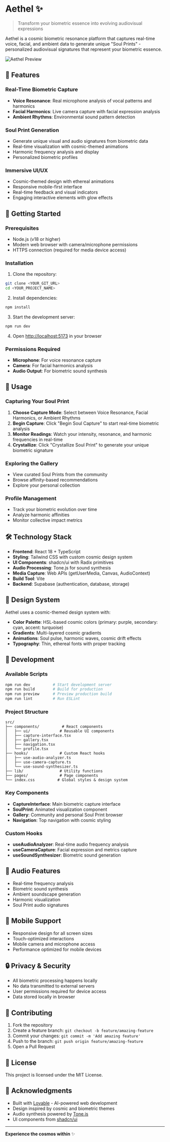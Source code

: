 # Aethel ✨

> Transform your biometric essence into evolving audiovisual expressions

Aethel is a cosmic biometric resonance platform that captures real-time voice, facial, and ambient data to generate unique "Soul Prints" - personalized audiovisual signatures that represent your biometric essence.

![Aethel Preview](./public/lovable-uploads/a2be87f6-26ad-4604-9ed1-d1c5f2ffe2fe.png)

## 🌟 Features

### Real-Time Biometric Capture
- **Voice Resonance**: Real microphone analysis of vocal patterns and harmonics
- **Facial Harmonics**: Live camera capture with facial expression analysis
- **Ambient Rhythms**: Environmental sound pattern detection

### Soul Print Generation
- Generate unique visual and audio signatures from biometric data
- Real-time visualization with cosmic-themed animations
- Harmonic frequency analysis and display
- Personalized biometric profiles

### Immersive UI/UX
- Cosmic-themed design with ethereal animations
- Responsive mobile-first interface
- Real-time feedback and visual indicators
- Engaging interactive elements with glow effects

## 🚀 Getting Started

### Prerequisites
- Node.js (v18 or higher)
- Modern web browser with camera/microphone permissions
- HTTPS connection (required for media device access)

### Installation

1. Clone the repository:
```bash
git clone <YOUR_GIT_URL>
cd <YOUR_PROJECT_NAME>
```

2. Install dependencies:
```bash
npm install
```

3. Start the development server:
```bash
npm run dev
```

4. Open [http://localhost:5173](http://localhost:5173) in your browser

### Permissions Required
- **Microphone**: For voice resonance capture
- **Camera**: For facial harmonics analysis
- **Audio Output**: For biometric sound synthesis

## 🎯 Usage

### Capturing Your Soul Print

1. **Choose Capture Mode**: Select between Voice Resonance, Facial Harmonics, or Ambient Rhythms
2. **Begin Capture**: Click "Begin Soul Capture" to start real-time biometric analysis
3. **Monitor Readings**: Watch your intensity, resonance, and harmonic frequencies in real-time
4. **Crystallize**: Click "Crystallize Soul Print" to generate your unique biometric signature

### Exploring the Gallery
- View curated Soul Prints from the community
- Browse affinity-based recommendations
- Explore your personal collection

### Profile Management
- Track your biometric evolution over time
- Analyze harmonic affinities
- Monitor collective impact metrics

## 🛠️ Technology Stack

- **Frontend**: React 18 + TypeScript
- **Styling**: Tailwind CSS with custom cosmic design system
- **UI Components**: shadcn/ui with Radix primitives
- **Audio Processing**: Tone.js for sound synthesis
- **Media Capture**: Web APIs (getUserMedia, Canvas, AudioContext)
- **Build Tool**: Vite
- **Backend**: Supabase (authentication, database, storage)

## 🎨 Design System

Aethel uses a cosmic-themed design system with:
- **Color Palette**: HSL-based cosmic colors (primary: purple, secondary: cyan, accent: turquoise)
- **Gradients**: Multi-layered cosmic gradients
- **Animations**: Soul pulse, harmonic waves, cosmic drift effects
- **Typography**: Thin, ethereal fonts with proper tracking

## 🔧 Development

### Available Scripts

```bash
npm run dev          # Start development server
npm run build        # Build for production
npm run preview      # Preview production build
npm run lint         # Run ESLint
```

### Project Structure

```
src/
├── components/          # React components
│   ├── ui/             # Reusable UI components
│   ├── capture-interface.tsx
│   ├── gallery.tsx
│   ├── navigation.tsx
│   └── profile.tsx
├── hooks/              # Custom React hooks
│   ├── use-audio-analyzer.ts
│   ├── use-camera-capture.ts
│   └── use-sound-synthesizer.ts
├── lib/                # Utility functions
├── pages/              # Page components
└── index.css          # Global styles & design system
```

### Key Components

- **CaptureInterface**: Main biometric capture interface
- **SoulPrint**: Animated visualization component
- **Gallery**: Community and personal Soul Print browser
- **Navigation**: Top navigation with cosmic styling

### Custom Hooks

- **useAudioAnalyzer**: Real-time audio frequency analysis
- **useCameraCapture**: Facial expression and metrics capture
- **useSoundSynthesizer**: Biometric sound generation

## 🎵 Audio Features

- Real-time frequency analysis
- Biometric sound synthesis
- Ambient soundscape generation
- Harmonic visualization
- Soul Print audio signatures

## 📱 Mobile Support

- Responsive design for all screen sizes
- Touch-optimized interactions
- Mobile camera and microphone access
- Performance optimized for mobile devices

## 🔒 Privacy & Security

- All biometric processing happens locally
- No data transmitted to external servers
- User permissions required for device access
- Data stored locally in browser

## 🤝 Contributing

1. Fork the repository
2. Create a feature branch: `git checkout -b feature/amazing-feature`
3. Commit your changes: `git commit -m 'Add amazing feature'`
4. Push to the branch: `git push origin feature/amazing-feature`
5. Open a Pull Request

## 📄 License

This project is licensed under the MIT License.

## 🌟 Acknowledgments

- Built with [Lovable](https://lovable.dev) - AI-powered web development
- Design inspired by cosmic and biometric themes
- Audio synthesis powered by [Tone.js](https://tonejs.github.io/)
- UI components from [shadcn/ui](https://ui.shadcn.com/)

---

**Experience the cosmos within** ✨
